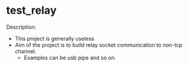 # test_relay

Description:
- This project is generally useless
- Aim of the project is to build relay socket communication to non-tcp channel.
    - Examples can be usb pipe and so on.
